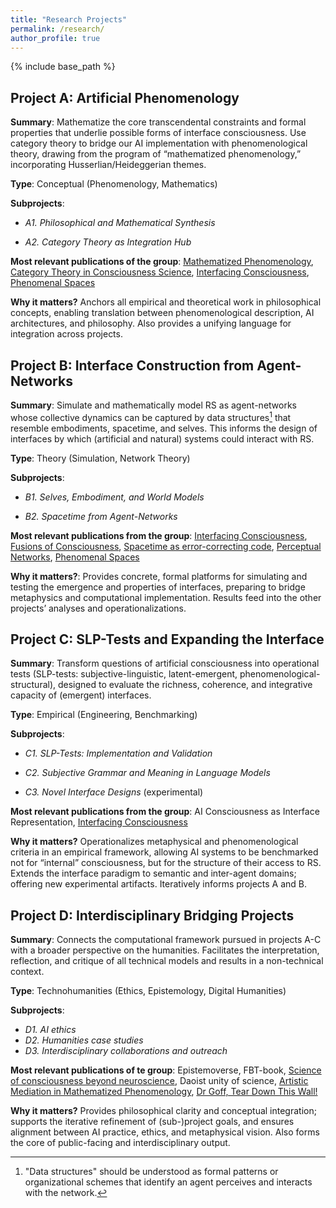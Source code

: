 ```yaml
---
title: "Research Projects"
permalink: /research/
author_profile: true
---
```


{% include base_path %}

## Project A: Artificial Phenomenology

**Summary**: Mathematize the core transcendental constraints and formal properties that underlie possible forms of interface consciousness. Use category theory to bridge our AI implementation with phenomenological theory, drawing from the program of “mathematized phenomenology,” incorporating Husserlian/Heideggerian themes.

**Type**: Conceptual (Phenomenology, Mathematics)

**Subprojects**:

*	_A1. Philosophical and Mathematical Synthesis_
    
*	_A2. Category Theory as Integration Hub_

**Most relevant publications of the group**: [Mathematized Phenomenology](https://doi.org/10.1007/s11097-025-10060-z), [Category Theory in Consciousness Science](https://doi.org/10.1007/s11229-024-04718-5), [Interfacing Consciousness](https://doi.org/10.3389/fpsyg.2024.1429376), [Phenomenal Spaces](https://doi.org/10.1016/j.concog.2019.02.002)

**Why it matters?**  Anchors all empirical and theoretical work in philosophical concepts, enabling translation between phenomenological description, AI architectures, and philosophy. Also provides a unifying language for integration across projects. 


## Project B: Interface Construction from Agent-Networks

**Summary**: Simulate and mathematically model RS as agent-networks whose collective dynamics can be captured by data structures[^1] that resemble embodiments, spacetime, and selves. This informs the design of interfaces by which (artificial and natural) systems could interact with RS. 

[^1]: "Data structures" should be understood as formal patterns or organizational schemes that identify an agent perceives and interacts with the network. 

**Type**: Theory (Simulation, Network Theory)

**Subprojects**:

* *B1. Selves, Embodiment, and World Models*

* *B2. Spacetime from Agent-Networks* 

**Most relevant publications from the group**: [Interfacing Consciousness](https://doi.org/10.3389/fpsyg.2024.1429376), [Fusions of Consciousness](https://doi.org/10.3390/e25010129), [Spacetime as error-correcting code](http://constructivist.info/12/3/265),	[Perceptual Networks](https://arxiv.org/abs/2009.08101), [Phenomenal Spaces](https://doi.org/10.1016/j.concog.2019.02.002)

**Why it matters?**: Provides concrete, formal platforms for simulating and testing the emergence and properties of interfaces, preparing to bridge metaphysics and computational implementation. Results feed into the other projects’ analyses and operationalizations.

## Project C: SLP-Tests and Expanding the Interface

**Summary**: Transform questions of artificial consciousness into operational tests (SLP-tests: subjective-linguistic, latent-emergent, phenomenological-structural), designed to evaluate the richness, coherence, and integrative capacity of (emergent) interfaces.

**Type**: Empirical (Engineering, Benchmarking)

**Subprojects**:

* _C1. SLP-Tests: Implementation and Validation_

* _C2. Subjective Grammar and Meaning in Language Models_

* _C3. Novel Interface Designs_  (experimental)

**Most relevant publications from the group**: AI Consciousness as Interface Representation, [Interfacing Consciousness](https://doi.org/10.3389/fpsyg.2024.1429376)

**Why it matters?** Operationalizes metaphysical and phenomenological criteria in an empirical framework, allowing AI systems to be benchmarked not for “internal” consciousness, but for the structure of their access to RS. Extends the interface paradigm to semantic and inter-agent domains; offering new experimental artifacts. Iteratively informs projects A and B.

## Project D: Interdisciplinary Bridging Projects

**Summary**:  Connects the computational framework pursued in projects A-C with a broader perspective on the humanities. Facilitates the interpretation, reflection, and critique of all technical models and results in a non-technical context. 

**Type**: Technohumanities (Ethics, Epistemology, Digital Humanities)

**Subprojects**:

* _D1. AI ethics_
* _D2. Humanities case studies_
* _D3. Interdisciplinary collaborations and outreach_

**Most relevant publications of te group**: Epistemoverse, FBT-book, [Science of consciousness beyond neuroscience](https://doi.org/10.31234/osf.io/bhj9t_v1), Daoist unity of science, [Artistic Mediation in Mathematized Phenomenology](https://philarchive.org/archive/PREAMI-2), [Dr Goff, Tear Down This Wall!](https://philarchive.org/rec/PREDGT)

**Why it matters?** Provides philosophical clarity and conceptual integration; supports the iterative refinement of (sub-)project goals, and ensures alignment between AI practice, ethics, and metaphysical vision. Also forms the core of public-facing and interdisciplinary output. 
